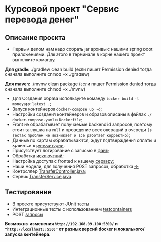 # Курсовой проект "Сервис перевода денег"

## Описание проекта

 - Первым делом нам надо собрать jar архивы с нашими spring boot приложениями. Для этого в терминале в корне нашего проект выполните команду:

**Для gradle:** ./gradlew clean build (если пишет Permission denied тогда сначала выполните chmod +x ./gradlew)

**Для maven:** ./mvnw clean package (если пишет Permission denied тогда сначала выполните chmod +x ./mvnw)

- Для Создания образа используйте команду `docker build -t moneyapp:latest .`; 
- Запуск контейнеров `docker-compose up -d`;
- Настройки создания контейнеров и образов описаны в файлах `./`  `docker-compose.yaml` и `Dockerfile`;
- Front не обрабатывает получаемые backend id запросов, поэтому стоит заглушка на `null` и проведение всех операций в очереди `(в тестах проблем не возникает и все работает корректно)`;
- Данные по картам обрабатываются, ждут подтверждения оплаты и хранятся в [репозитории](/src/main/java/sobinda/moneybysobin/repository);
- Присутствует логирование с записью в [файл](/src/main/java/sobinda/moneybysobin/log);
- Обработка [исключений](/src/main/java/sobinda/moneybysobin\advice);
- Настройка доступа с fronted к нашему [серверу](/src/main/java/sobinda/moneybysobin/config);
- Наши модели, для получения POST запросов, обработка [->](/src/main/java/sobinda/moneybysobin/model);
- Контроллер [TransferController.java](/src/main/java/sobinda/moneybysobin/controller);
- Сервис [TransferService.java](/src/main/java/sobinda/moneybysobin/service).

## Тестирование

- В проекте присутствуют JUnit [тесты](/src/test/java/sobinda/moneybysobin/repository/TransferRepositoryTest.java)
- Интеграционные тесты с использованием [testcontainers](/src/test/java/sobinda/moneybysobin/repository/DemoApplicationTest.java)
- POST [запросы](/src/test/java/sobinda/moneybysobin/request.http)

**Возможны изменения `http://192.168.99.100:5500/` и `"http://localhost::5500"` от разных версий docker и локального/запуска контейнера.**

